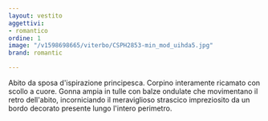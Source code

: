 ```yaml
---
layout: vestito
aggettivi:
- romantico
ordine: 1
image: "/v1598698665/viterbo/CSPH2853-min_mod_uihda5.jpg"
brand: romantic

---
```

Abito da sposa d'ispirazione principesca. Corpino interamente ricamato con scollo a cuore. Gonna ampia in tulle con balze ondulate che movimentano il retro dell'abito, incorniciando il meraviglioso strascico impreziosito da un bordo decorato presente lungo l'intero perimetro.